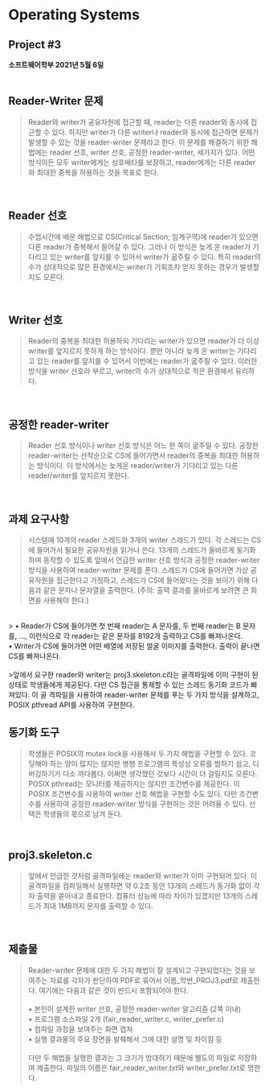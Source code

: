 # Operating Systems 
## **Project #3**

**소프트웨어학부 2021년 5월 6일**
<br><br>

## Reader-Writer 문제
>Reader와 writer가 공유자원에 접근할 때, reader는 다른 reader와 동시에 접근할 수 있다. 하지만 writer가 다른 writer나 reader와 동시에 접근하면 문제가 발생할 수 있는 것을 reader-writer 문제라고 한다. 이 문제를 해결하기 위한 해법에는 reader 선호, writer 선호, 공정한 reader-writer, 세가지가 있다. 어떤 방식이든 모두 writer에게는 상호배타를 보장하고, reader에게는 다른 reader와 최대한 중복을 허용하는 것을 목표로 한다.

<br>

## Reader 선호
>수업시간에 배운 해법으로 CS(Critical Section; 임계구역)에 reader가 있으면 다른 reader가 중복해서 들어갈 수 있다. 그러나 이 방식은 늦게 온 reader가 기다리고 있는 writer를 앞지를 수 있어서 writer가 굶주릴 수 있다. 특히 reader의 수가 상대적으로 많은 환경에서는 writer가 기회조차 얻지 못하는 경우가 발생할지도 모른다.

<br>

## Writer 선호
>Reader의 중복을 최대한 허용하되 기다리는 writer가 있으면 reader가 더 이상 writer를 앞지르지 못하게 하는 방식이다. 뿐만 아니라 늦게 온 writer는 기다리고 있는 reader를 앞지를 수 있어서 이번에는 reader가 굶주릴 수 있다. 이러한 방식을 writer 선호라 부르고, writer의 수가 상대적으로 적은 환경에서 유리하다.

<br>

## 공정한 reader-writer
>Reader 선호 방식이나 writer 선호 방식은 어느 한 쪽이 굶주릴 수 있다. 공정한 reader-writer는 선착순으로 CS에 들어가면서 reader의 중복을 최대한 허용하는 방식이다. 이 방식에서는 늦게온 reader/writer가 기다리고 있는 다른 reader/writer를 앞지르지 못한다.

<br>

## **과제 요구사항**
>시스템에 10개의 reader 스레드와 3개의 writer 스레드가 있다. 각 스레드는 CS에 들어가서 필요한 공유자원을 읽거나 쓴다. 13개의 스레드가 올바르게 동기화하며 동작할 수 있도록 앞에서 언급한 writer 선호 방식과 공정한 reader-writer 방식을 사용하여 reader-writer 문제를 푼다. 스레드가 CS에 들어가면 가상 공유자원을 접근한다고 가정하고, 스레드가 CS에 들어왔다는 것을 보이기 위해 다음과 같은 문자나 문자열을 출력한다. (주의: 출력 결과를 올바르게 보려면 큰 화면을 사용해야 한다.) <br> 
<br>
> • Reader가 CS에 들어가면 첫 번째 reader는 A 문자를, 두 번째 reader는 B 문자를, ..., 이런식으로 각 reader는 같은 문자를 8192개 출력하고 CS를 빠져나온다.
<br>
• Writer가 CS에 들어가면 어떤 배열에 저장된 얼굴 이미지를 출력한다. 출력이 끝나면 CS를 빠져나온다.
<br>
<br>
>앞에서 요구한 reader와 writer는 proj3.skeleton.c라는 골격파일에 이미 구현이 된 상태로
학생들에게 제공된다. 다만 CS 접근을 통제할 수 있는 스레드 동기화 코드가 빠져있다. 이 골
격파일을 사용하여 reader-writer 문제를 푸는 두 가지 방식을 설계하고, POSIX pthread API를
사용하여 구현한다.

<br>

## 동기화 도구
> 학생들은 POSIX의 mutex lock을 사용해서 두 가지 해법을 구현할 수 있다. 코딩해야 하는 양이 많지는 않지만 병행 프로그램의 특성상 오류를 범하기 쉽고, 디버깅하기가 다소 까다롭다. 어쩌면 생각했던 것보다 시간이 더 걸릴지도 모른다. POSIX pthread는 모니터를 제공하지는 않지만 조건변수를 제공한다. 이 POSIX 조건변수를 사용하여 writer 선호 해법을 구현할 수도 있다. 다만 조건변수를 사용하여 공정한 reader-writer 방식을 구현하는 것은 어려울 수 있다. 선택은
학생들의 몫으로 남겨 둔다.

<br>

## proj3.skeleton.c
> 앞에서 언급한 것처럼 골격파일에는 reader와 writer가 이미 구현되어 있다. 이 골격파일을 컴파일해서 실행하면 약 0.2초 동안 13개의 스레드가 동기화 없이 각자 출력을 쏟아내고 종료한다. 컴퓨터 성능에 따라 차이가 있겠지만 13개의 스레드가 최대 1MB까지 문자를 출력할 수 있다.

<br>

## **제출물**
> Reader-writer 문제에 대한 두 가지 해법이 잘 설계되고 구현되었다는 것을 보여주는 자료를 각자가 판단하여 PDF로 묶어서 이름_학번_PROJ3.pdf로 제출한다. 여기에는 다음과 같은 것이 반드시 포함되어야 한다.
> <br>
> <br>
> • 본인이 설계한 writer 선호, 공정한 reader-writer 알고리즘 (2쪽 이내)<br>
> • 프로그램 소스파일 2개 (fair_reader_writer.c, writer_prefer.c)<br>
> • 컴파일 과정을 보여주는 화면 캡처<br>
> • 실행 결과물의 주요 장면을 발췌해서 그에 대한 설명 및 차이점 등<br>
> <br>
> 다만 두 해법을 실행한 결과는 그 크기가 방대하기 때문에 별도의 파일로 저장하여 제출한다. 파일의 이름은 fair_reader_writer.txt와 writer_prefer.txt로 명한다.

